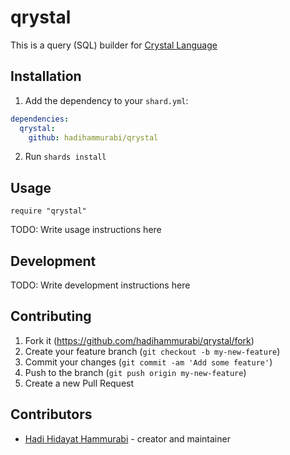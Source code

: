 # qrystal

This is a query (SQL) builder for [Crystal Language](https://crystal-lang.org)

## Installation

1. Add the dependency to your `shard.yml`:
```yaml
dependencies:
  qrystal:
    github: hadihammurabi/qrystal
```
2. Run `shards install`

## Usage

```crystal
require "qrystal"
```

TODO: Write usage instructions here

## Development

TODO: Write development instructions here

## Contributing

1. Fork it (<https://github.com/hadihammurabi/qrystal/fork>)
2. Create your feature branch (`git checkout -b my-new-feature`)
3. Commit your changes (`git commit -am 'Add some feature'`)
4. Push to the branch (`git push origin my-new-feature`)
5. Create a new Pull Request

## Contributors

- [Hadi Hidayat Hammurabi](https://github.com/hadihammurabi) - creator and maintainer
